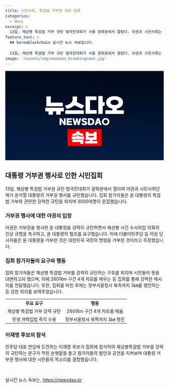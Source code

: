 ```yaml
---
title: 시민사회, 특검법 거부권 규탄 집회
categories:
  - News
excerpt: >
  13일, 채상병 특검법 거부 규탄 범국민대회가 서울 광화문에서 열렸다. 야권과 시민사회는 윤석열 대통령의 특검법 거부권 행사를 비판하며 윤 대통령에 대한 탄핵을 요구했다. 또한, 윤 대통령을 비판하는 발언이 이어졌고, 참가자들은 새문안교회 인근까지 행진하며 특검법 거부를 규탄하고 민생 개혁 입법을 요구하는 구호를 외쳤다. 이날 행사에는 3000여명이 참가했으며, 민주당 대표 후보인 이재명도 참석하여 행사를 지켜보았다. #거부권 #대통령 #특검법 #규탄 #야권
feature_text: >
  ## koreablockchain 실시간 뉴스 속보입니다.

  13일, 채상병 특검법 거부 규탄 범국민대회가 서울 광화문에서 열렸다. 야권과 시민사회는 윤석열 대통령의 특검법 거부권 행사를 비판하며 윤 대통령에 대한 탄핵을 요구했다. 또한, 윤 대통령을 비판하는 발언이 이어졌고, 참가자들은 새문안교회 인근까지 행진하며 특검법 거부를 규탄하고 민생 개혁 입법을 요구하는 구호를 외쳤다. 이날 행사에는 3000여명이 참가했으며, 민주당 대표 후보인 이재명도 참석하여 행사를 지켜보았다. #거부권 #대통령 #특검법 #규탄 #야권
image: '/assets/img/newsdao_breakingnews.jpg'
---
```


<p><img src="/assets/img/newsdao_breakingnews.jpg" alt="koreablockchain 속보" /></p>

<h2 data-ke-size="size26">대통령 거부권 행사로 인한 시민집회</h2>

<p data-ke-size="size16">13일, 채상병 특검법 거부권 규탄 범국민대회가 광화문에서 열리며 야권과 시민사회단체가 윤석열 대통령의 거부권 행사를 규탄했습니다. 집회 참가자들은 윤 대통령의 특검법 거부와 관련한 강력한 규탄을 외치며 3000여명이 운집했습니다.</p>

<h3>거부권 행사에 대한 야권의 입장</h3>

<p data-ke-size="size16">야권은 거부권을 행사한 윤 대통령을 강력히 규탄하면서 채상병 사건 수사외압 의혹의 진상 규명을 촉구하고, 윤 대통령의 협조를 요구했습니다. 이에 더불어민주당 등 야권 당사자들은 윤 대통령을 거부한 것은 대한민국 국민의 명령을 거부한 것이라고 주장했습니다.</p>

<h3>집회 참가자들의 요구와 행동</h3>

<p data-ke-size="size16">집회 참가자들은 채상병 특검법 거부를 강력히 규탄하는 구호를 외치며 시민들의 뜻을 대변하고자 했으며, 이에 260여m 구간 4개 차로를 메우는 등 집회를 통해 강력한 메시지를 전달했습니다. 또한, 집회를 마친 후에는 정부서울청사 북측까지 3㎞를 행진하는 등 강한 의지를 보여주었습니다.</p>

<table>
  <tr>
    <td style="text-align: center; height: 17px;"><b>주요 요구</b></td>
    <td style="text-align: center; height: 17px;"><b>행동</b></td>
  </tr>
  <tr>
    <td style="text-align: center; height: 17px;">채상병 특검법 거부 강력 규탄</td>
    <td style="text-align: center; height: 17px;">260여m 구간 4개 차로를 메움</td>
  </tr>
  <tr>
    <td style="text-align: center; height: 17px;">민생 개혁입법 즉각 수용</td>
    <td style="text-align: center; height: 17px;">정부서울청사 북쪽까지 3㎞ 행진</td>
  </tr>
</table>

<h3>이재명 후보의 참석</h3>

<p data-ke-size="size16">민주당 대표 연임에 도전하는 이재명 후보가 집회에 참석하여 채상병특검법 거부를 강력히 규탄하는 문구가 적힌 손팻말을 들고 참가자들의 발언과 공연을 지켜보며 대통령 거부권 행사에 대한 시민들의 목소리를 경청했습니다.</p>

<p data-ke-size="size16">&nbsp;</p>
실시간 뉴스 속보는, <a href="https://newsdao.kr" rel="dofollow">https://newsdao.kr</a>


